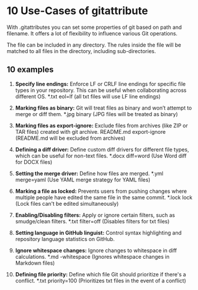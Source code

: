 # 10 Use-Cases of gitattribute

With .gitattributes you can set some properties of git based on path and filename. It offers a lot of flexibility to influence various Git operations.

The file can be included in any directory. The rules inside the file will be matched to all files in the directory, including sub-directories.

## 10 examples
1. **Specify line endings:** Enforce LF or CRLF line endings for specific file types in your repository. This can be useful when collaborating across different OS. *.txt eol=lf (all txt files will use LF line endings)

2. **Marking files as binary:** Git will treat files as binary and won’t attempt to merge or diff them. *.jpg binary (JPG files will be treated as binary)

3. **Marking files as export-ignore:** Exclude files from archives (like ZIP or TAR files) created with git archive.
README.md export-ignore (README.md will be excluded from archives)

4. **Defining a diff driver:** Define custom diff drivers for different file types, which can be useful for non-text files.
*.docx diff=word (Use Word diff for DOCX files)

5. **Setting the merge driver:** Define how files are merged.
*.yml merge=yaml (Use YAML merge strategy for YAML files)

6. **Marking a file as locked:** Prevents users from pushing changes where multiple people have edited the same file in the same commit. *.lock lock (Lock files can't be edited simultaneously)

7. **Enabling/Disabling filters:** Apply or ignore certain filters, such as smudge/clean filters. *.txt filter=off (Disables filters for txt files)

8. **Setting language in GitHub linguist:** Control syntax highlighting and repository language statistics on GitHub.

9. **Ignore whitespace changes:** Ignore changes to whitespace in diff calculations. *.md -whitespace (Ignores whitespace changes in Markdown files)

10. **Defining file priority:** Define which file Git should prioritize if there's a conflict. *.txt priority=100 (Prioritizes txt files in the event of a conflict)